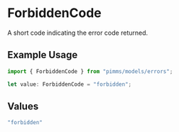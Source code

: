 # ForbiddenCode

A short code indicating the error code returned.

## Example Usage

```typescript
import { ForbiddenCode } from "pimms/models/errors";

let value: ForbiddenCode = "forbidden";
```

## Values

```typescript
"forbidden"
```
